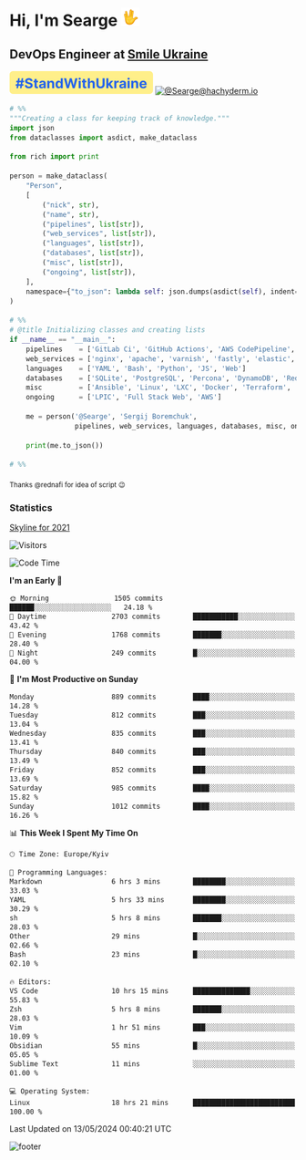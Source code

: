 # Hi, I'm Searge <img src="images/vulcan.webp" style="display: inline-block; margin: 0; height: 2rem" alt="Vulcan salute" />

## DevOps Engineer at [Smile Ukraine](https://smile-ukraine.com/en)

[![Stand With Ukraine](https://raw.githubusercontent.com/vshymanskyy/StandWithUkraine/main/badges/StandWithUkraine.svg)](https://stand-with-ukraine.pp.ua)
<a rel="me" href="https://hachyderm.io/@Searge">![@Searge@hachyderm.io](https://img.shields.io/badge/-@Searge-%232B90D9?logo=mastodon&logoColor=white)</a>

```python
# %%
"""Creating a class for keeping track of knowledge."""
import json
from dataclasses import asdict, make_dataclass

from rich import print

person = make_dataclass(
    "Person",
    [
        ("nick", str),
        ("name", str),
        ("pipelines", list[str]),
        ("web_services", list[str]),
        ("languages", list[str]),
        ("databases", list[str]),
        ("misc", list[str]),
        ("ongoing", list[str]),
    ],
    namespace={"to_json": lambda self: json.dumps(asdict(self), indent=4)},
)

# %%
# @title Initializing classes and creating lists
if __name__ == "__main__":
    pipelines    = ['GitLab Ci', 'GitHub Actions', 'AWS CodePipeline', 'Jenkins']
    web_services = ['nginx', 'apache', 'varnish', 'fastly', 'elastic', 'solr']
    languages    = ['YAML', 'Bash', 'Python', 'JS', 'Web']
    databases    = ['SQLite', 'PostgreSQL', 'Percona', 'DynamoDB', 'Redis']
    misc         = ['Ansible', 'Linux', 'LXC', 'Docker', 'Terraform', 'AWS']
    ongoing      = ['LPIC', 'Full Stack Web', 'AWS']

    me = person('@Searge', 'Sergij Boremchuk',
                pipelines, web_services, languages, databases, misc, ongoing)

    print(me.to_json())

# %%

```

<sub>Thanks @rednafi for idea of script :wink:</sub>

### Statistics

[Skyline for 2021](https://skyline.github.com/Searge/2021)

![Visitors](https://komarev.com/ghpvc/?username=searge&label=Profile%20views&color=0e75b6&style=flat) 
<!--START_SECTION:waka-->
![Code Time](http://img.shields.io/badge/Code%20Time-2%2C486%20hrs%2052%20mins-blue)

**I'm an Early 🐤** 

```text
🌞 Morning                1505 commits        ██████░░░░░░░░░░░░░░░░░░░   24.18 % 
🌆 Daytime                2703 commits        ███████████░░░░░░░░░░░░░░   43.42 % 
🌃 Evening                1768 commits        ███████░░░░░░░░░░░░░░░░░░   28.40 % 
🌙 Night                  249 commits         █░░░░░░░░░░░░░░░░░░░░░░░░   04.00 % 
```
📅 **I'm Most Productive on Sunday** 

```text
Monday                   889 commits         ████░░░░░░░░░░░░░░░░░░░░░   14.28 % 
Tuesday                  812 commits         ███░░░░░░░░░░░░░░░░░░░░░░   13.04 % 
Wednesday                835 commits         ███░░░░░░░░░░░░░░░░░░░░░░   13.41 % 
Thursday                 840 commits         ███░░░░░░░░░░░░░░░░░░░░░░   13.49 % 
Friday                   852 commits         ███░░░░░░░░░░░░░░░░░░░░░░   13.69 % 
Saturday                 985 commits         ████░░░░░░░░░░░░░░░░░░░░░   15.82 % 
Sunday                   1012 commits        ████░░░░░░░░░░░░░░░░░░░░░   16.26 % 
```


📊 **This Week I Spent My Time On** 

```text
🕑︎ Time Zone: Europe/Kyiv

💬 Programming Languages: 
Markdown                 6 hrs 3 mins        ████████░░░░░░░░░░░░░░░░░   33.03 % 
YAML                     5 hrs 33 mins       ████████░░░░░░░░░░░░░░░░░   30.29 % 
sh                       5 hrs 8 mins        ███████░░░░░░░░░░░░░░░░░░   28.03 % 
Other                    29 mins             █░░░░░░░░░░░░░░░░░░░░░░░░   02.66 % 
Bash                     23 mins             █░░░░░░░░░░░░░░░░░░░░░░░░   02.10 % 

🔥 Editors: 
VS Code                  10 hrs 15 mins      ██████████████░░░░░░░░░░░   55.83 % 
Zsh                      5 hrs 8 mins        ███████░░░░░░░░░░░░░░░░░░   28.03 % 
Vim                      1 hr 51 mins        ███░░░░░░░░░░░░░░░░░░░░░░   10.09 % 
Obsidian                 55 mins             █░░░░░░░░░░░░░░░░░░░░░░░░   05.05 % 
Sublime Text             11 mins             ░░░░░░░░░░░░░░░░░░░░░░░░░   01.00 % 

💻 Operating System: 
Linux                    18 hrs 21 mins      █████████████████████████   100.00 % 
```


 Last Updated on 13/05/2024 00:40:21 UTC
<!--END_SECTION:waka-->

![footer](https://capsule-render.vercel.app/api?type=waving&color=gradient&customColorList=14,21&height=82&section=footer)
